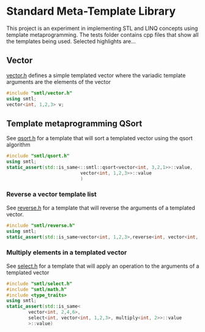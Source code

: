 # Standard Meta-Template Library

This project is an experiment in implementing STL and LINQ concepts using
template metaprogramming.  The tests folder contains cpp files that show all the templates being used. Selected
highlights are...

## Vector

[vector.h](include/smtl/vector.h) defines a simple templated vector where the variadic template arguments are
the elements of the vector
```c++
#include "smtl/vector.h"
using smtl;
vector<int, 1,2,3> v;
```

## Template metaprogramming QSort

See [qsort.h](include/smtl/qsort.h) for a template that will sort a templated vector using
the qsort algorithm
```c++
#include "smtl/qsort.h"
using smtl;
static_assert(std::is_same<::smtl::qsort<vector<int, 3,2,1>>::value, 
                           vector<int, 1,2,3>>::value
                           )
```

### Reverse a vector template list

See [reverse.h](include/smtl/reverse.h) for a template that will reverse the arguments of
a templated vector.
```c++
#include "smtl/reverse.h"
using smtl;
static_assert(std::is_same<vector<int, 1,2,3>,reverse<int, vector<int, 3,2,1>>::value>::value);
```


### Multiply elements in a templated vector

See [select.h](include/smtl/select.h) for a template that will apply an operation to the 
arguments of a templated vector
```c++
#include "smtl/select.h"
#include "smtl/math.h"
#include <type_traits>
using smtl;
static_assert(std::is_same<
        vector<int, 2,4,6>,
        select<int, vector<int, 1,2,3>, multiply<int, 2>>::value
        >::value)
```
